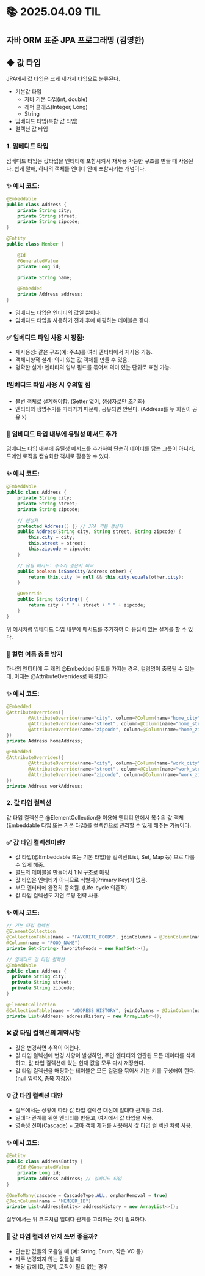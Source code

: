 # 📚 2025.04.09 TIL
## 자바 ORM 표준 JPA 프로그래밍 (김영한)
##  ◆ 값 타입
JPA에서 값 타입은 크게 세가지 타입으로 분류된다.
- 기본값 타입 
  - 자바 기본 타입(int, double)
  - 래퍼 클래스(Integer, Long)
  - String
- 임베디드 타입(복합 값 타입)
- 컬렉션 값 타입

### 1. 임베디드 타입
임베디드 타입은 값타입을 엔티티에 포함시켜서 재사용 가능한 구조를 만들 때 사용된다.
쉽게 말해, 하나의 객체를 엔티티 안에 포함시키는 개념이다.

### ✨ 예시 코드:
```java
@Embeddable
public class Address {
    private String city;
    private String street;
    private String zipcode;
}
```
```java
@Entity
public class Member {

    @Id
    @GeneratedValue
    private Long id;

    private String name;

    @Embedded
    private Address address;
}
```
- 임베디드 타입은 엔티티의 값일 뿐이다.
- 임베디드 타입을 사용하기 전과 후에 매핑하는 테이블은 같다.

### ✅ 임베디드 타입 사용 시 장점:
- 재사용성: 같은 구조(예: 주소)를 여러 엔티티에서 재사용 가능.
- 객체지향적 설계: 의미 있는 값 객체를 만들 수 있음.
- 명확한 설계: 엔티티의 일부 필드를 묶어서 의미 있는 단위로 표현 가능.

### ❗임베디드 타입 사용 시 주의할 점
- 불변 객체로 설계해야함. (Setter 없이, 생성자로만 초기화)
- 엔티티의 생명주기를 따라가기 때문에, 공유되면 안된다. (Address를 두 회원이 공유 x)

### 📌 임베디드 타입 내부에 유틸성 메서드 추가
임베디드 타입 내부에 유틸성 메서드를 추가하여 단순히 데이터를 담는 그릇이 아니라, 
도메인 로직을 캡슐화한 객체로 활용할 수 있다.

### ✨ 예시 코드:
```java
@Embeddable
public class Address {
    private String city;
    private String street;
    private String zipcode;

    // 생성자
    protected Address() {} // JPA 기본 생성자
    public Address(String city, String street, String zipcode) {
        this.city = city;
        this.street = street;
        this.zipcode = zipcode;
    }

    // 유틸 메서드: 주소가 같은지 비교
    public boolean isSameCity(Address other) {
        return this.city != null && this.city.equals(other.city);
    }

    @Override
    public String toString() {
        return city + " " + street + " " + zipcode;
    }
}
```
위 예시처럼 임베디드 타입 내부에 메서드를 추가하여 더 응집력 있는 설계를 할 수 있다.

### 📌 컬럼 이름 충돌 방지
하나의 엔티티에 두 개의 @Embedded 필드를 가지는 경우, 컬럼명이 중복될 수 있는데,
이때는 @AttributeOverrides로 해결한다.

### ✨ 예시 코드:
```java
@Embedded
@AttributeOverrides({
        @AttributeOverride(name="city", column=@Column(name="home_city")),
        @AttributeOverride(name="street", column=@Column(name="home_street")),
        @AttributeOverride(name="zipcode", column=@Column(name="home_zipcode"))
})
private Address homeAddress;

@Embedded
@AttributeOverrides({
        @AttributeOverride(name="city", column=@Column(name="work_city")),
        @AttributeOverride(name="street", column=@Column(name="work_street")),
        @AttributeOverride(name="zipcode", column=@Column(name="work_zipcode"))
})
private Address workAddress;
```

### 2. 값 타입 컬렉션
값 타입 컬렉션은 @ElementCollection을 이용해 엔티티 안에서 복수의 값 객체
(Embeddable 타입 또는 기본 타입)를 컬렉션으로 관리할 수 있게 해주는 기능이다.

### ✅ 값 타입 컬렉션이란?
- 값 타입(@Embeddable 또는 기본 타입)을 컬렉션(List, Set, Map 등) 으로 다룰 수 있게 해줌.
- 별도의 테이블을 만들어서 1:N 구조로 매핑.
- 값 타입은 엔티티가 아니므로 식별자(Primary Key)가 없음.
- 부모 엔티티에 완전히 종속됨. (Life-cycle 의존적)
- 값 타입 컬렉션도 지연 로딩 전략 사용.

### ✨ 예시 코드:
```java
// 기본 타입 컬렉션
@ElementCollection
@CollectionTable(name = "FAVORITE_FOODS", joinColumns = @JoinColumn(name = "MEMBER_ID"))
@Column(name = "FOOD_NAME")
private Set<String> favoriteFoods = new HashSet<>();
```
```java
// 임베디드 값 타입 컬렉션
@Embeddable
public class Address {
  private String city;
  private String street;
  private String zipcode;
}

@ElementCollection
@CollectionTable(name = "ADDRESS_HISTORY", joinColumns = @JoinColumn(name = "MEMBER_ID"))
private List<Address> addressHistory = new ArrayList<>();
```

### ❌ 값 타입 컬렉션의 제약사항
- 값은 변경하면 추적이 어렵다.
- 값 타입 컬렉션에 변경 사항이 발생하면, 주인 엔티티와 연관된 모든 데이터를 삭제하고, 
값 타입 컬렉션에 있는 현재 값을 모두 다시 저장한다.
- 값 타입 컬렉션을 매핑하는 테이블은 모든 컬럼을 묶어서 기본 키를 구성해야 한다.
(null 입력X, 중복 저장X)

### 💡 값 타입 컬렉션 대안
- 실무에서는 상황에 따라 값 타입 컬렉션 대신에 일대다 관계를 고려.
- 일대다 관계를 위한 엔티티를 만들고, 여기에서 값 타입을 사용.
- 영속성 전이(Cascade) + 고아 객체 제거를 사용해서 값 타입 컬 렉션 처럼 사용.

### ✨ 예시 코드:
```java
@Entity
public class AddressEntity {
    @Id @GeneratedValue
    private Long id;
    private Address address; // 임베디드 타입
}

@OneToMany(cascade = CascadeType.ALL, orphanRemoval = true)
@JoinColumn(name = "MEMBER_ID")
private List<AddressEntity> addressHistory = new ArrayList<>();
```
실무에서는 위 코드처럼 일대다 관계를 고려하는 것이 필요하다.

### 📌 값 타입 컬레션 언제 쓰면 좋을까?
- 단순한 값들의 모음일 때 (예: String, Enum, 작은 VO 등)
- 자주 변경되지 않는 값들일 때
- 해당 값에 ID, 관계, 로직이 필요 없는 경우


